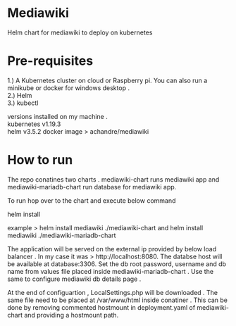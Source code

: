 # Mediawiki
Helm chart for mediawiki to deploy on kubernetes

# Pre-requisites 

1.) A Kubernetes cluster on cloud or Raspberry pi. You can also run a minikube or docker for windows desktop . \
2.) Helm \
3.) kubectl

versions installed on my machine . \
kubernetes v1.19.3 \
helm v3.5.2
docker image > achandre/mediawiki

# How to run 

The repo conatines two charts . mediawiki-chart runs mediawiki app and mediawiki-mariadb-chart run database for mediawiki app.

To run hop over to the chart and execute below command

helm install <chart name>
 
example > helm install mediawiki ./mediawiki-chart and helm install mediawiki ./mediawiki-mariadb-chart
 
The application will be served on the external ip provided by below load balancer . In my case it was > http://localhost:8080. 
The databse host will be available at database:3306. Set the db root password, username and db name from values file placed inside mediawiki-mariadb-chart . Use the same to configure mediawiki db details page .

At the end of configuartion , LocalSettings.php will be downloaded . The same file need to be placed at /var/www/html inside conatiner . This can be done by removing commented hostmount in deployment.yaml of mediawiki-chart and providing a hostmount path.
